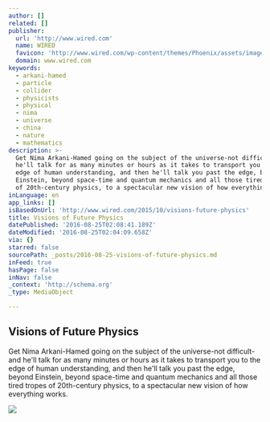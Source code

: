 ```yaml
---
author: []
related: []
publisher:
  url: 'http://www.wired.com'
  name: WIRED
  favicon: 'http://www.wired.com/wp-content/themes/Phoenix/assets/images/favicon.ico'
  domain: www.wired.com
keywords:
  - arkani-hamed
  - particle
  - collider
  - physicists
  - physical
  - nima
  - universe
  - china
  - nature
  - mathematics
description: >-
  Get Nima Arkani-Hamed going on the subject of the universe-not difficult-and
  he'll talk for as many minutes or hours as it takes to transport you to the
  edge of human understanding, and then he'll talk you past the edge, beyond
  Einstein, beyond space-time and quantum mechanics and all those tired tropes
  of 20th-century physics, to a spectacular new vision of how everything works.
inLanguage: en
app_links: []
isBasedOnUrl: 'http://www.wired.com/2015/10/visions-future-physics'
title: Visions of Future Physics
datePublished: '2016-08-25T02:08:41.189Z'
dateModified: '2016-08-25T02:04:09.658Z'
via: {}
starred: false
sourcePath: _posts/2016-08-25-visions-of-future-physics.md
inFeed: true
hasPage: false
inNav: false
_context: 'http://schema.org'
_type: MediaObject

---
```

<article style=""><h1>Visions of Future Physics</h1><p>Get Nima Arkani-Hamed going on the subject of the universe-not difficult-and he'll talk for as many minutes or hours as it takes to transport you to the edge of human understanding, and then he'll talk you past the edge, beyond Einstein, beyond space-time and quantum mechanics and all those tired tropes of 20th-century physics, to a spectacular new vision of how everything works.</p><img src="http://www.wired.com/wp-content/uploads/2015/10/nas_wp_www_cluster-10811_quanta_wp-content_files_mf_cache_36a0b8dd4d0b11492544a67105dfe5f8_Nima_996x581-FEATURE-ART.jpg" /></article>